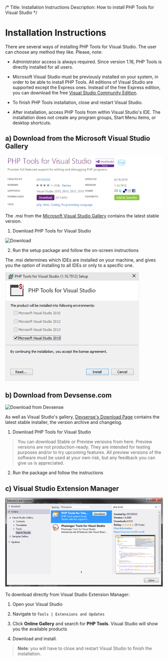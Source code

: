 /*
Title: Installation Instructions
Description: How to install PHP Tools for Visual Studio
*/

# Installation Instructions

There are several ways of installing PHP Tools for Visual Studio. The user can choose any method they like. Please, note:

- Administrator access is always required. Since version 1.16, PHP Tools is directly installed for all users.

- Microsoft Visual Studio must be previously installed on your system, in order to be able to install PHP Tools. All editions of Visual Studio are supported except the Express ones. Instead of the free Express edition, you can download the free [Visual Studio Community Edition](https://www.visualstudio.com/en-us/products/visual-studio-community-vs.aspx).

- To finish PHP Tools installation, close and restart Visual Studio.

- After installation, access PHP Tools from within Visual Studio's IDE. The installation does not create any program groups, Start Menu items, or desktop shortcuts.


## a) Download from the Microsoft Visual Studio Gallery


![Visual Studio Gallery](imgs/installation-vsgallery.png)

The .msi from the [Microsoft Visual Studio Gallery](http://visualstudiogallery.msdn.microsoft.com/6eb51f05-ef01-4513-ac83-4c5f50c95fb5) contains the latest stable version. 

1) Download PHP Tools for Visual Studio 

![Download](imgs/Download-from-Marketplace.png)

2) Run the setup package and follow the on-screen instructions

The .msi determines which IDEs are installed on your machine, and gives you the option of installing to all IDEs or only to a specific one.

![MSI Installer](imgs/installation-msi.png)

## b) Download from Devsense.com 

![Download from Devsense](imgs/download-page.png)

As well as Visual Studio's gallery, [Devsense's Download Page](https://www.devsense.com/download) contains the latest stable installer, the version archive and changelog.

1) Download PHP Tools for Visual Studio

> You can download Stable or Preview versions from here. Preview versions are not production-ready. They are intended for testing purposes and/or to try upcoming features. All preview versions of the software must be used at your own risk, but any feedback you can give us is appreciated.

2) Run the package and follow the instructions



## c) Visual Studio Extension Manager 

![Visual Studio Gallery](imgs/installation-extension-manager.png)


To download directly from Visual Studio Extension Manager:

1) Open your Visual Studio

2) Navigate to `Tools | Extensions and Updates`

3) Click **Online Gallery** and search for **PHP Tools**. Visual Studio will show you the available products

4) Download and install. 


> **Note**: you will have to close and restart Visual Studio to finish the installation.
